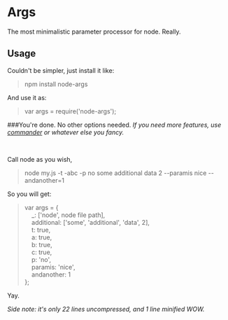 # Args
The most minimalistic parameter processor for node.
Really.

## Usage
Couldn't be simpler, just install it like:
> npm install node-args

And use it as:
> var args = require('node-args');

 
###You're done.
No other options needed. *If you need more features, use [commander](https://www.npmjs.com/package/commander) or whatever else you fancy.*

&nbsp;&nbsp;

Call node as you wish,
> node my.js -t -abc -p no some additional data 2 &#45;&#45;paramis nice &#45;&#45;andanother=1

So you will get:
> var args = {<br>
&nbsp;&nbsp;&nbsp;&nbsp;_: ['node', node file path],<br>
&nbsp;&nbsp;&nbsp;&nbsp;additional: ['some', 'additional', 'data', 2],<br>
&nbsp;&nbsp;&nbsp;&nbsp;t: true,<br>
&nbsp;&nbsp;&nbsp;&nbsp;a: true,<br>
&nbsp;&nbsp;&nbsp;&nbsp;b: true,<br>
&nbsp;&nbsp;&nbsp;&nbsp;c: true,<br>
&nbsp;&nbsp;&nbsp;&nbsp;p: 'no',<br>
&nbsp;&nbsp;&nbsp;&nbsp;paramis: 'nice',<br>
&nbsp;&nbsp;&nbsp;&nbsp;andanother: 1<br>
};

Yay.

*Side note: it's only 22 lines uncompressed, and 1 line minified WOW.*

